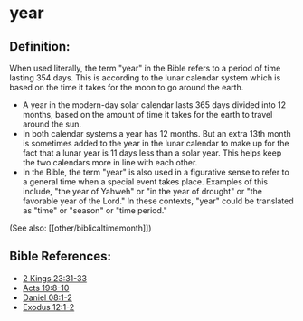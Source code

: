 # year #

## Definition: ##

When used literally, the term "year" in the Bible refers to a period of time lasting 354 days. This is according to the lunar calendar system which is based on the time it takes for the moon to go around the earth.

* A year in the modern-day solar calendar lasts 365 days divided into 12 months, based on the amount of time it takes for the earth to travel around the sun.
* In both calendar systems a year has 12 months. But an extra 13th month is sometimes added to the year in the lunar calendar to make up for the fact that a lunar year is 11 days less than a solar year. This helps keep the two calendars more in line with each other.
* In the Bible, the term "year" is also used in a figurative sense to refer to a general time when a special event takes place. Examples of this include, "the year of Yahweh" or "in the year of drought" or "the favorable year of the Lord." In these contexts, "year" could be translated as "time" or "season" or "time period."

(See also: [[other/biblicaltimemonth]])

## Bible References: ##

* [2 Kings 23:31-33](en/tn/2ki/help/23/31)
* [Acts 19:8-10](en/tn/act/help/19/08)
* [Daniel 08:1-2](en/tn/dan/help/08/01)
* [Exodus 12:1-2](en/tn/exo/help/12/01)